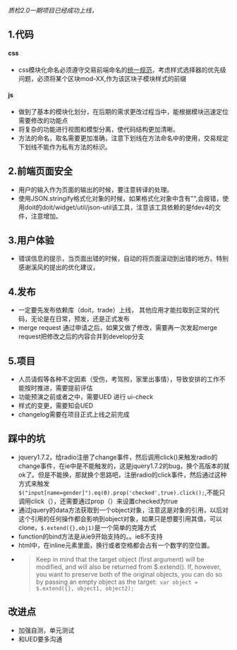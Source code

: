 *质检2.0一期项目已经成功上线，*

## 1.代码
#### css 
* css模块化命名必须遵守交易前端命名的[统一规范](http://just.alibaba.net/guide/styleguide/css.html)，考虑样式选择器的优先级问题，必须将某个区块mod-XX,作为该区块子模块样式的前缀

#### js 	
* 做到了基本的模块化划分，在后期的需求更改过程当中，能根据模块迅速定位需要修改的功能点
* 将复杂的功能进行视图和模型分离，使代码结构更加清晰。
* 方法的命名，取名需要更加准确，注意下划线在方法命名中的使用，交易规定下划线不能作为私有方法的标识。
		
## 2.前端页面安全
* 用户的输入作为页面的输出的时候，要注意转译的处理。
* 使用JSON.stringify格式化对象的时候，如果格式化对象中含有"",会报错，使用doit的doit/widget/util/json-util该工具，注意该工具依赖的是fdev4的文件，注意增加。

## 3.用户体验
* 错误信息的提示，当页面出错的时候，自动的将页面滚动到出错的地方。特别感谢溪风的提出的优化建议，

## 4.发布
* 一定要先发布依赖库（doit，trade）上线， 其他应用才能拉取到正常的代码，无论是在日常，预发，还是正式发布
* merge request 通过申请之后，如果又做了修改，需要再一次发起merge request把修改之后的内容合并到develop分支

## 5.项目
* 人员请假等各种不定因素（受伤，考驾照，家里出事情），导致安排的工作不能按时推进，需要提前评估
* 功能预演之前或者之中，需要UED 进行 ui-check
* 样式的变更，需要知会UED
* changelog需要在项目正式上线之前完成


##  踩中的坑
* jquery1.7.2，给radio注册了change事件，然后调用click()来触发radio的change事件，在ie中是不能触发的，这是jquery1.7.2的bug，换个高版本的就ok了。但是不能换，那就换个思路吧，注册radio的click事件，然后通过这种方式来触发`$("input[name=gender]").eq(0).prop('checked',true).click();`,不能只调用click（），还需要通过prop（）来设置checked为true
* 通过jquery的data方法获取到一个object对象，注意这是对象的引用，以后对这个引用的任何操作都会影响到object对象，如果只是想要引用其值，可以clone，`$.extend({},obj1)`是一个简单的克隆方式
* function的bind方法是从ie9开始支持的。。ie8不支持
* html中，在inline元素里面，换行或者空格都会占有一个数字的空位置。
* >Keep in mind that the target object (first argument) will be modified, and will also be returned from $.extend(). If, however, you want to preserve both of the original objects, you can do so by passing an empty object as the target:` var object = $.extend({}, object1, object2);`


## 改进点
* 加强自测，单元测试
* 和UED要多沟通

